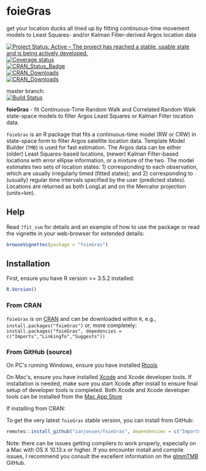 # foieGras
get your location ducks all lined up by fitting continuous-time movement models to Least Squares- and/or Kalman Filter-derived Argos location data

[![Project Status: Active – The project has reached a stable, usable state and is being actively developed.](https://www.repostatus.org/badges/latest/active.svg)](https://www.repostatus.org/#active)  
[![Coverage status](https://codecov.io/gh/ianjonsen/foieGras/branch/master/graph/badge.svg)](https://codecov.io/github/ianjonsen/foieGras?branch=master)  
[![CRAN_Status_Badge](http://www.r-pkg.org/badges/version/foieGras)](https://cran.r-project.org/package=foieGras)  
[![CRAN_Downloads](http://cranlogs.r-pkg.org/badges/foieGraas)](http://www.r-pkg.org/pkg/foieGras)  
[![CRAN_Downloads](http://cranlogs.r-pkg.org/badges/grand-total/foieGras)](http://r-pkg.org/pkg/foieGras)  

master branch:  
[![Build Status](https://travis-ci.org/ianjonsen/foieGras.svg?branch=master)](https://travis-ci.org/ianjonsen/foieGras)  

**foieGras** - fit Continuous-Time Random Walk and Correlated Random Walk state-space models to filter Argos Least Squares or Kalman Filter location data. 

`foieGras` is an R package that fits a continuous-time model (RW or CRW) in state-space form to filter Argos satellite location data. Template Model Builder (`TMB`) is used for fast estimation. The Argos data can be either (older) Least Squares-based locations, (newer) Kalman Filter-based locations with error ellipse information, or a mixture of the two. The model estimates two sets of location states: 1) corresponding to each observation, which are usually irregularly timed (fitted states); and 2) corresponding to (usually) regular time intervals specified by the user (predicted states). Locations are returned as both LongLat and on the Mercator projection (units=km). 

## Help
Read `?fit_ssm` for details and an example of how to use the package or read the vignette in your web-browser for extended details:
```R
browseVignettes(package = "foieGras")
```

## Installation 
First, ensure you have R version >= 3.5.2 installed:

```R
R.Version()
```

### From CRAN  
`foieGras` is on [CRAN](https://cran.r-project.org/package=foieGras) and can be downloaded within `R`, e.g., `install.packages("foieGras")` or, more completely: `install.packages("foieGras", depedencies = c("Imports","LinkingTo","Suggests"))`  

### From GitHub (source)  

On PC's running Windows, ensure you have installed [Rtools](https://cran.r-project.org/bin/windows/Rtools/) 

On Mac's, ensure you have installed [Xcode](https://developer.apple.com/xcode/) and Xcode developer tools. If installation is needed, make sure you start Xcode after install to ensure final setup of developer tools is completed. Both Xcode and Xcode developer tools can be installed from the [Mac App Store](https://itunes.apple.com/au/app/xcode/id497799835?mt=12)

If installing from CRAN:

To get the very latest `foieGras` stable version, you can install from GitHub:
```R
remotes::install_github("ianjonsen/foieGras", dependencies = c("Imports","LinkingTo","Suggests"))
```

Note: there can be issues getting compilers to work properly, especially on a Mac with OS X 10.13.x or higher. If you encounter install and compile issues, I recommend you consult the excellent information on the [glmmTMB](https://github.com/glmmTMB/glmmTMB) GitHub.
